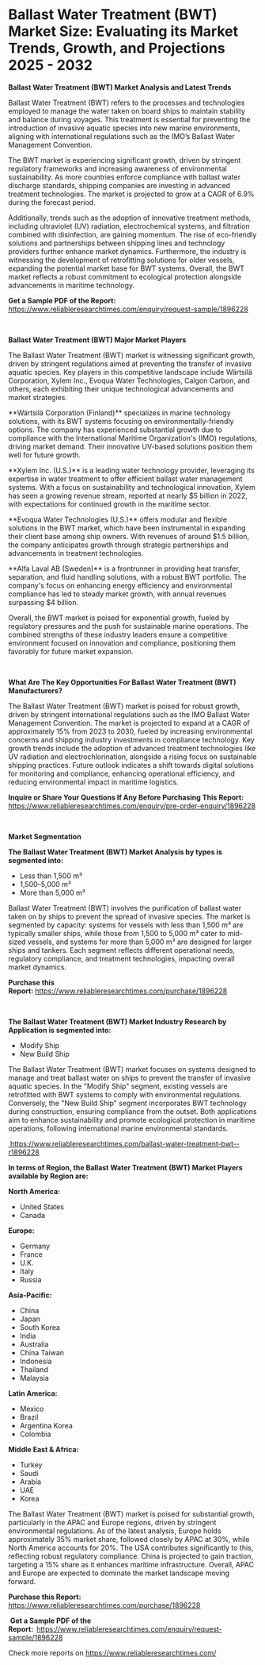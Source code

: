 <p><h1>Ballast Water Treatment (BWT) Market Size: Evaluating its Market Trends, Growth, and Projections 2025 - 2032</h1></p><p><strong>Ballast Water Treatment (BWT) Market Analysis and Latest Trends</strong></p>
<p><p>Ballast Water Treatment (BWT) refers to the processes and technologies employed to manage the water taken on board ships to maintain stability and balance during voyages. This treatment is essential for preventing the introduction of invasive aquatic species into new marine environments, aligning with international regulations such as the IMO’s Ballast Water Management Convention.</p><p>The BWT market is experiencing significant growth, driven by stringent regulatory frameworks and increasing awareness of environmental sustainability. As more countries enforce compliance with ballast water discharge standards, shipping companies are investing in advanced treatment technologies. The market is projected to grow at a CAGR of 6.9% during the forecast period. </p><p>Additionally, trends such as the adoption of innovative treatment methods, including ultraviolet (UV) radiation, electrochemical systems, and filtration combined with disinfection, are gaining momentum. The rise of eco-friendly solutions and partnerships between shipping lines and technology providers further enhance market dynamics. Furthermore, the industry is witnessing the development of retrofitting solutions for older vessels, expanding the potential market base for BWT systems. Overall, the BWT market reflects a robust commitment to ecological protection alongside advancements in maritime technology.</p></p>
<p><strong>Get a Sample PDF of the Report:&nbsp;</strong> <a href="https://www.reliableresearchtimes.com/enquiry/request-sample/1896228?utm_campaign=3522&utm_medium=2&utm_source=Github&utm_content=ia&utm_term=28032025&utm_id=ballast-water-treatment-bwt">https://www.reliableresearchtimes.com/enquiry/request-sample/1896228</a></p>
<p>&nbsp;</p>
<p><strong>Ballast Water Treatment (BWT) Major Market Players</strong></p>
<p><p>The Ballast Water Treatment (BWT) market is witnessing significant growth, driven by stringent regulations aimed at preventing the transfer of invasive aquatic species. Key players in this competitive landscape include Wärtsilä Corporation, Xylem Inc., Evoqua Water Technologies, Calgon Carbon, and others, each exhibiting their unique technological advancements and market strategies.</p><p>**Wärtsilä Corporation (Finland)** specializes in marine technology solutions, with its BWT systems focusing on environmentally-friendly options. The company has experienced substantial growth due to compliance with the International Maritime Organization's (IMO) regulations, driving market demand. Their innovative UV-based solutions position them well for future growth.</p><p>**Xylem Inc. (U.S.)** is a leading water technology provider, leveraging its expertise in water treatment to offer efficient ballast water management systems. With a focus on sustainability and technological innovation, Xylem has seen a growing revenue stream, reported at nearly $5 billion in 2022, with expectations for continued growth in the maritime sector.</p><p>**Evoqua Water Technologies (U.S.)** offers modular and flexible solutions in the BWT market, which have been instrumental in expanding their client base among ship owners. With revenues of around $1.5 billion, the company anticipates growth through strategic partnerships and advancements in treatment technologies.</p><p>**Alfa Laval AB (Sweden)** is a frontrunner in providing heat transfer, separation, and fluid handling solutions, with a robust BWT portfolio. The company's focus on enhancing energy efficiency and environmental compliance has led to steady market growth, with annual revenues surpassing $4 billion.</p><p>Overall, the BWT market is poised for exponential growth, fueled by regulatory pressures and the push for sustainable marine operations. The combined strengths of these industry leaders ensure a competitive environment focused on innovation and compliance, positioning them favorably for future market expansion.</p></p>
<p>&nbsp;</p>
<p><strong>What Are The Key Opportunities For Ballast Water Treatment (BWT) Manufacturers?</strong></p>
<p><p>The Ballast Water Treatment (BWT) market is poised for robust growth, driven by stringent international regulations such as the IMO Ballast Water Management Convention. The market is projected to expand at a CAGR of approximately 15% from 2023 to 2030, fueled by increasing environmental concerns and shipping industry investments in compliance technology. Key growth trends include the adoption of advanced treatment technologies like UV radiation and electrochlorination, alongside a rising focus on sustainable shipping practices. Future outlook indicates a shift towards digital solutions for monitoring and compliance, enhancing operational efficiency, and reducing environmental impact in maritime logistics.</p></p>
<p><strong>Inquire or Share Your Questions If Any Before Purchasing This Report:</strong> <a href="https://www.reliableresearchtimes.com/enquiry/pre-order-enquiry/1896228?utm_campaign=3522&utm_medium=2&utm_source=Github&utm_content=ia&utm_term=28032025&utm_id=ballast-water-treatment-bwt">https://www.reliableresearchtimes.com/enquiry/pre-order-enquiry/1896228</a></p>
<p>&nbsp;</p>
<p><strong>Market Segmentation</strong></p>
<p><strong>The Ballast Water Treatment (BWT) Market Analysis by types is segmented into:</strong></p>
<p><ul><li>Less than 1,500 m³</li><li>1,500–5,000 m³</li><li>More than 5,000 m³</li></ul></p>
<p><p>Ballast Water Treatment (BWT) involves the purification of ballast water taken on by ships to prevent the spread of invasive species. The market is segmented by capacity: systems for vessels with less than 1,500 m³ are typically smaller ships, while those from 1,500 to 5,000 m³ cater to mid-sized vessels, and systems for more than 5,000 m³ are designed for larger ships and tankers. Each segment reflects different operational needs, regulatory compliance, and treatment technologies, impacting overall market dynamics.</p></p>
<p><strong>Purchase this Report:&nbsp;</strong><a href="https://www.reliableresearchtimes.com/purchase/1896228?utm_campaign=3522&utm_medium=2&utm_source=Github&utm_content=ia&utm_term=28032025&utm_id=ballast-water-treatment-bwt">https://www.reliableresearchtimes.com/purchase/1896228</a></p>
<p>&nbsp;</p>
<p><strong>The Ballast Water Treatment (BWT) Market Industry Research by Application is segmented into:</strong></p>
<p><ul><li>Modify Ship</li><li>New Build Ship</li></ul></p>
<p><p>The Ballast Water Treatment (BWT) market focuses on systems designed to manage and treat ballast water on ships to prevent the transfer of invasive aquatic species. In the "Modify Ship" segment, existing vessels are retrofitted with BWT systems to comply with environmental regulations. Conversely, the "New Build Ship" segment incorporates BWT technology during construction, ensuring compliance from the outset. Both applications aim to enhance sustainability and promote ecological protection in maritime operations, following international marine environmental standards.</p></p>
<p><a href="https://www.reliableresearchtimes.com/ballast-water-treatment-bwt--r1896228?utm_campaign=3522&utm_medium=2&utm_source=Github&utm_content=ia&utm_term=28032025&utm_id=ballast-water-treatment-bwt">&nbsp;https://www.reliableresearchtimes.com/ballast-water-treatment-bwt--r1896228</a></p>
<p><strong>In terms of Region, the Ballast Water Treatment (BWT) Market Players available by Region are:</strong></p>
<p>
    <p> <strong> North America: </strong>
        <ul>
            <li>United States</li>
            <li>Canada</li>
        </ul>
        </p> 
    <p> <strong> Europe: </strong>
        <ul>
            <li>Germany</li>
            <li>France</li>
            <li>U.K.</li>
            <li>Italy</li>
            <li>Russia</li>
        </ul>
        </p> 
    <p> <strong> Asia-Pacific: </strong>
        <ul>
            <li>China</li>
            <li>Japan</li>
            <li>South Korea</li>
            <li>India</li>
            <li>Australia</li>
            <li>China Taiwan</li>
            <li>Indonesia</li>
            <li>Thailand</li>
            <li>Malaysia</li>
        </ul>
        </p> 
    <p> <strong> Latin America: </strong>
        <ul>
            <li>Mexico</li>
            <li>Brazil</li>
            <li>Argentina Korea</li>
            <li>Colombia</li>
        </ul>
        </p> 
    <p> <strong> Middle East & Africa: </strong>
        <ul>
            <li>Turkey</li>
            <li>Saudi</li>
            <li>Arabia</li>
            <li>UAE</li>
            <li>Korea</li>
        </ul>
    </p>
    </p>
<p><p>The Ballast Water Treatment (BWT) market is poised for substantial growth, particularly in the APAC and Europe regions, driven by stringent environmental regulations. As of the latest analysis, Europe holds approximately 35% market share, followed closely by APAC at 30%, while North America accounts for 20%. The USA contributes significantly to this, reflecting robust regulatory compliance. China is projected to gain traction, targeting a 15% share as it enhances maritime infrastructure. Overall, APAC and Europe are expected to dominate the market landscape moving forward.</p></p>
<p><strong>Purchase this Report: </strong><a href="https://www.reliableresearchtimes.com/purchase/1896228?utm_campaign=3522&utm_medium=2&utm_source=Github&utm_content=ia&utm_term=28032025&utm_id=ballast-water-treatment-bwt">https://www.reliableresearchtimes.com/purchase/1896228</a></p>
<p>&nbsp;<strong>Get a Sample PDF of the Report:&nbsp;&nbsp;</strong><a href="https://www.reliableresearchtimes.com/enquiry/request-sample/1896228?utm_campaign=3522&utm_medium=2&utm_source=Github&utm_content=ia&utm_term=28032025&utm_id=ballast-water-treatment-bwt">https://www.reliableresearchtimes.com/enquiry/request-sample/1896228</a></p>
<p><strong></strong></p>
<p>Check more reports on <a href="https://www.reliableresearchtimes.com/?utm_campaign=3522&utm_medium=2&utm_source=Github&utm_content=ia&utm_term=28032025&utm_id=ballast-water-treatment-bwt">https://www.reliableresearchtimes.com/</a></p>